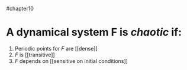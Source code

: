 #chapter10
# A dynamical system F is *chaotic* if:
1. Periodic points for $F$ are [[dense]]
2. $F$ is [[transitive]]
3. $F$ depends on [[sensitive on initial conditions]]
